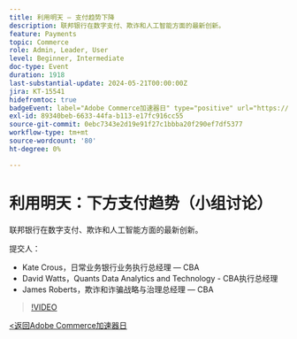 ```yaml
---
title: 利用明天 — 支付趋势下降
description: 联邦银行在数字支付、欺诈和人工智能方面的最新创新。
feature: Payments
topic: Commerce
role: Admin, Leader, User
level: Beginner, Intermediate
doc-type: Event
duration: 1918
last-substantial-update: 2024-05-21T00:00:00Z
jira: KT-15541
hidefromtoc: true
badgeEvent: label="Adobe Commerce加速器日" type="positive" url="https://experienceleague.adobe.com/zh-hans/docs/events/apac-commerce-recordings/2024/overview"
exl-id: 89340beb-6633-44fa-b113-e17fc916cc55
source-git-commit: 0ebc7343e2d19e91f27c1bbba20f290ef7df5377
workflow-type: tm+mt
source-wordcount: '80'
ht-degree: 0%

---
```


# 利用明天：下方支付趋势（小组讨论）

联邦银行在数字支付、欺诈和人工智能方面的最新创新。

提交人：

+ Kate Crous，日常业务银行业务执行总经理 — CBA
+ David Watts，Quants Data Analytics and Technology - CBA执行总经理
+ James Roberts，欺诈和诈骗战略与治理总经理 — CBA

>[!VIDEO](https://video.tv.adobe.com/v/3429268/?learn=on)

[&lt;返回Adobe Commerce加速器日](./overview.md)
